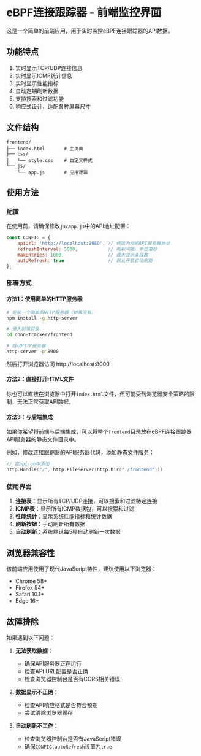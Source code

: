 # eBPF连接跟踪器 - 前端监控界面

这是一个简单的前端应用，用于实时监控eBPF连接跟踪器的API数据。

## 功能特点

1. 实时显示TCP/UDP连接信息
2. 实时显示ICMP统计信息
3. 实时显示性能指标
4. 自动定期刷新数据
5. 支持搜索和过滤功能
6. 响应式设计，适配各种屏幕尺寸

## 文件结构

```
frontend/
├── index.html       # 主页面
├── css/
│   └── style.css    # 自定义样式
└── js/
    └── app.js       # 应用逻辑
```

## 使用方法

### 配置

在使用前，请确保修改`js/app.js`中的API地址配置：

```javascript
const CONFIG = {
    apiUrl: 'http://localhost:8080', // 修改为你的API服务器地址
    refreshInterval: 5000,           // 刷新间隔，单位毫秒
    maxEntries: 1000,                // 最大显示条目数
    autoRefresh: true                // 默认开启自动刷新
};
```

### 部署方式

#### 方法1：使用简单的HTTP服务器

```bash
# 安装一个简单的HTTP服务器（如果没有）
npm install -g http-server

# 进入前端目录
cd conn-tracker/frontend

# 启动HTTP服务器
http-server -p 8000
```

然后打开浏览器访问 http://localhost:8000

#### 方法2：直接打开HTML文件

你也可以直接在浏览器中打开`index.html`文件，但可能受到浏览器安全策略的限制，无法正常获取API数据。

#### 方法3：与后端集成

如果你希望将前端与后端集成，可以将整个`frontend`目录放在eBPF连接跟踪器API服务器的静态文件目录中。

例如，修改连接跟踪器的API服务器代码，添加静态文件服务：

```go
// 在api.go中添加
http.Handle("/", http.FileServer(http.Dir("./frontend")))
```

### 使用界面

1. **连接表**：显示所有TCP/UDP连接，可以搜索和过滤特定连接
2. **ICMP表**：显示所有ICMP数据包，可以搜索和过滤
3. **性能统计**：显示系统性能指标和统计数据
4. **刷新按钮**：手动刷新所有数据
5. **自动刷新**：系统默认每5秒自动刷新一次数据

## 浏览器兼容性

该前端应用使用了现代JavaScript特性，建议使用以下浏览器：

- Chrome 58+
- Firefox 54+
- Safari 10.1+
- Edge 16+

## 故障排除

如果遇到以下问题：

1. **无法获取数据**：
   - 确保API服务器正在运行
   - 检查API URL配置是否正确
   - 检查浏览器控制台是否有CORS相关错误

2. **数据显示不正确**：
   - 检查API响应格式是否符合预期
   - 尝试清除浏览器缓存

3. **自动刷新不工作**：
   - 检查浏览器控制台是否有JavaScript错误
   - 确保`CONFIG.autoRefresh`设置为`true` 
